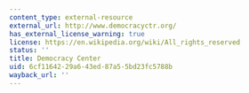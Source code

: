 ```yaml
---
content_type: external-resource
external_url: http://www.democracyctr.org/
has_external_license_warning: true
license: https://en.wikipedia.org/wiki/All_rights_reserved
status: ''
title: Democracy Center
uid: 6cf11642-29a6-43ed-87a5-5bd23fc5788b
wayback_url: ''
---
```

